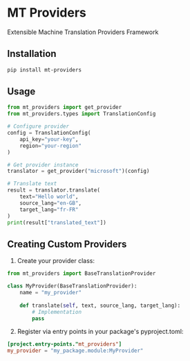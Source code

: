 # MT Providers

Extensible Machine Translation Providers Framework

## Installation

```bash
pip install mt-providers
```

## Usage

```python
from mt_providers import get_provider
from mt_providers.types import TranslationConfig

# Configure provider
config = TranslationConfig(
    api_key="your-key",
    region="your-region"
)

# Get provider instance
translator = get_provider("microsoft")(config)

# Translate text
result = translator.translate(
    text="Hello world",
    source_lang="en-GB",
    target_lang="fr-FR"
)
print(result["translated_text"])
```

## Creating Custom Providers

1. Create your provider class:

```python
from mt_providers import BaseTranslationProvider

class MyProvider(BaseTranslationProvider):
    name = "my_provider"
    
    def translate(self, text, source_lang, target_lang):
        # Implementation
        pass
```

2. Register via entry points in your package's pyproject.toml:

```toml
[project.entry-points."mt_providers"]
my_provider = "my_package.module:MyProvider"
```